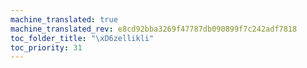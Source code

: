 ```yaml
---
machine_translated: true
machine_translated_rev: e8cd92bba3269f47787db090899f7c242adf7818
toc_folder_title: "\xD6zellikli"
toc_priority: 31
---
```



